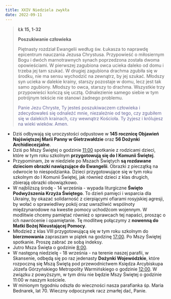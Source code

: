 ```yaml
---
title: XXIV Niedziela zwykła
date: 2022-09-11
---
```


> **Łk 15, 1-32**
>
> **Poszukiwanie człowieka**
>
> Piętnasty rozdział Ewangelii według św. Łukasza to naprawdę epicentrum nauczania Jezusa Chrystusa. Przypowieść o miłosiernym Bogu i dwóch marnotrawnych synach poprzedzona została dwoma opowieściami. W pierwszej zagubiona owca ucieka daleko od domu i trzeba jej tam szukać. W drugiej zagubiona drachma zgubiła się w środku, nie ma sensu wychodzić na zewnątrz, by jej szukać. Młodszy syn ucieka w dalekie krainy, starszy pozostaje w domu, lecz jest tak samo zgubiony. Młodszy to owca, starszy to drachma. Wszystkie trzy przypowieści kończą się ucztą. Odnalezienie samego siebie w tym potrójnym tekście nie stanowi żadnego problemu.
>
> <span style="color: #666699;"> Panie Jezu Chryste, Ty jesteś poszukiwaczem człowieka i zdecydowałeś się odnaleźć mnie, niezależnie od tego, czy zgubiłem się w dalekich krainach, czy wewnątrz Kościoła. Ty żyjesz i królujesz na wieki wieków. Amen.
> &nbsp;

- Dziś odbywają się uroczystości odpustowe w **145 rocznicę Objawień Najświętszej Marii Panny w Gietrzwałdzie** oraz **56 Dożynki Archidiecezjalne**.
- Dziś po Mszy Świętej o godzinie <u>11:00</u> spotkanie z rodzicami dzieci, które w tym roku szkolnym **przygotowują się do I Komunii Świętej**.
- Przypominam, że w niedziele po Mszach Świętych **są rozdawane dzieciom obrazki nawiązujące do Ewangelii**. Obrazki z pieczątką na odwrocie to niespodzianka. Dzieci przygotowujące się w tym roku szkolnym do I Komunii Świętej, jak również dzieci z klas drugich, zbierają obrazki obowiązkowo.
- W najbliższą środę - 14 września - wypada liturgiczne **Święto Podwyższenia Krzyża Świętego**. To dzień pamięci i wsparcia dla Ukrainy, by okazać solidarność z cierpiącymi ofiarami rosyjskiej agresji, by wołać o sprawiedliwy pokój oraz uwrażliwić wspólnoty międzynarodowe na kwestie pomocy uchodźcom wojennym. W modlitwie chcemy pamiętać również o sprawcach tej napaści, prosząc o ich nawrócenie i opamiętanie. Tę modlitwę połączymy z **nowenną do Matki Bożej Nieustającej Pomocy**.
- Młodzież z klas VIII przygotowującą się w tym roku szkolnym do **bierzmowania** zapraszam w piątek na godzinę <u>17:00</u>. Po Mszy Świętej spotkanie. Proszę zabrać ze sobą indeksy.
- Jutro Msza Święta o godzinie <u>8:00</u>.
- W następną niedzielę - 18 września - na terenie naszej parafii, w Skansenie, odbędą się po raz jedenasty **Dożynki Wojewódzkie**, które rozpoczną się Mszą Świętą pod przewodnictwem Księdza Arcybiskupa Józefa Górzyńskiego Metropolity Warmińskiego o godzinie <u>12:00</u>. W związku z powyższym, w tym dniu nie będzie Mszy Świętej o godzinie 11:00 w naszym kościele.
- W minionym tygodniu odszła do wieczności nasza parafianka śp. Maria Bednarek, lat 70. Wieczny odpoczynek racz zmarłej dać, Panie.
